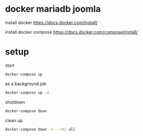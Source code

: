 # docker mariadb joomla

install docker 
https://docs.docker.com/install/

install docker compose 
https://docs.docker.com/compose/install/

# setup

start

```bash
docker-compose up
```

as a background job

```bash
docker-compose up -d
```

shutdown

```bash
docker-compose down
```

clean up

```bash
docker-compose down -v --rmi all
```